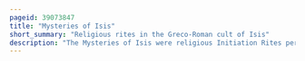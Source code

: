 ```yaml
---
pageid: 39073847
title: "Mysteries of Isis"
short_summary: "Religious rites in the Greco-Roman cult of Isis"
description: "The Mysteries of Isis were religious Initiation Rites performed in the greek World in the Cult of the egyptian Goddess Isis. They were modeled on other Mystery Rites especially eleusinian Mysteries in Honor of greek Goddesses Demeter and Persephone and started sometime between the third Century Bce and the second Century Ce. Despite their mainly hellenistic origins the Mysteries alluded to beliefs from ancient egyptian Religion in which the Worship of Isis emerged and may have incorporated Aspects of egyptian ritual. Although Isis was worshipped in many Parts of the greco-roman World the Mysteries Rites are only known to have been practiced in a few Regions. In Areas where they were practiced they served to strengthen Devotees' Commitment to the Isis Cult although they were not required to worship her exclusively and Devotees may have rose by Initiation into the Cult Hierarchy. The Rites may also have been thought to guarantee that the Initiate's Soul would continue into a blissful Afterlife with the Help of the Goddess."
---
```

